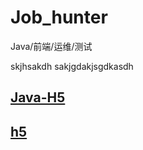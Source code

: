 # Job_hunter
Java/前端/运维/测试

skjhsakdh
sakjgdakjsgdkasdh


## [Java-H5](https://github.com/Yalway/Java-H5-Engineer-Wanted)


## [h5](./h5.md)
